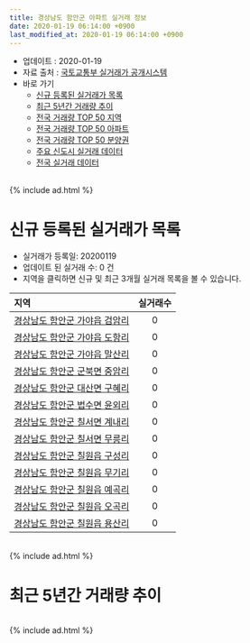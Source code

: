 ```yaml
---
title: 경상남도 함안군 아파트 실거래 정보
date: 2020-01-19 06:14:00 +0900
last_modified_at: 2020-01-19 06:14:00 +0900
---
```


* 업데이트 : 2020-01-19
* 자료 출처 : [국토교통부 실거래가 공개시스템](http://rt.molit.go.kr)
* 바로 가기
    * [신규 등록된 실거래가 목록](#신규-등록된-실거래가-목록)
    * [최근 5년간 거래량 추이](#최근-5년간-거래량-추이)
    * [전국 거래량 TOP 50 지역](https://apt-info.github.io/apt-trade-info/최근-3개월-전국에서-가장-거래가-많이-발생한-지역)
    * [전국 거래량 TOP 50 아파트](https://apt-info.github.io/apt-trade-info/최근-3개월-전국에서-가장-거래가-많이-발생한-아파트)
    * [전국 거래량 TOP 50 분양권](https://apt-info.github.io/apt-trade-info/최근-3개월-전국에서-가장-거래가-많이-발생한-분양권)
    * [주요 신도시 실거래 데이터](https://apt-info.github.io/apt-trade-info/주요-신도시)
    * [전국 실거래 데이터](https://apt-info.github.io/apt-trade-info/전국)

<br>
{% include ad.html %}
<br>

# 신규 등록된 실거래가 목록
* 실거래가 등록일: 20200119
* 업데이트 된 실거래 수: 0 건
* 지역을 클릭하면 신규 및 최근 3개월 실거래 목록을 볼 수 있습니다.


|지역|실거래수|
|:---|:---:|
|[경상남도 함안군 가야읍 검암리](https://apt-info.github.io/apt-trade-info/경상남도-함안군-가야읍-검암리)|0|
|[경상남도 함안군 가야읍 도항리](https://apt-info.github.io/apt-trade-info/경상남도-함안군-가야읍-도항리)|0|
|[경상남도 함안군 가야읍 말산리](https://apt-info.github.io/apt-trade-info/경상남도-함안군-가야읍-말산리)|0|
|[경상남도 함안군 군북면 중암리](https://apt-info.github.io/apt-trade-info/경상남도-함안군-군북면-중암리)|0|
|[경상남도 함안군 대산면 구혜리](https://apt-info.github.io/apt-trade-info/경상남도-함안군-대산면-구혜리)|0|
|[경상남도 함안군 법수면 윤외리](https://apt-info.github.io/apt-trade-info/경상남도-함안군-법수면-윤외리)|0|
|[경상남도 함안군 칠서면 계내리](https://apt-info.github.io/apt-trade-info/경상남도-함안군-칠서면-계내리)|0|
|[경상남도 함안군 칠서면 무릉리](https://apt-info.github.io/apt-trade-info/경상남도-함안군-칠서면-무릉리)|0|
|[경상남도 함안군 칠원읍 구성리](https://apt-info.github.io/apt-trade-info/경상남도-함안군-칠원읍-구성리)|0|
|[경상남도 함안군 칠원읍 무기리](https://apt-info.github.io/apt-trade-info/경상남도-함안군-칠원읍-무기리)|0|
|[경상남도 함안군 칠원읍 예곡리](https://apt-info.github.io/apt-trade-info/경상남도-함안군-칠원읍-예곡리)|0|
|[경상남도 함안군 칠원읍 오곡리](https://apt-info.github.io/apt-trade-info/경상남도-함안군-칠원읍-오곡리)|0|
|[경상남도 함안군 칠원읍 용산리](https://apt-info.github.io/apt-trade-info/경상남도-함안군-칠원읍-용산리)|0|


<br>
{% include ad.html %}
<br>

# 최근 5년간 거래량 추이


<div style="width:100%;">
    <canvas id="deal_progress" height="200"></canvas>
</div>

<script>
new Chart(document.getElementById("deal_progress"), {
    type: 'line',
    data: {
        labels: ['201501','201502','201503','201504','201505','201506','201507','201508','201509','201510','201511','201512','201601','201602','201603','201604','201605','201606','201607','201608','201609','201610','201611','201612','201701','201702','201703','201704','201705','201706','201707','201708','201709','201710','201711','201712','201801','201802','201803','201804','201805','201806','201807','201808','201809','201810','201811','201812','201901','201902','201903','201904','201905','201906','201907','201908','201909','201910','201911','201912','202001'],
        datasets: [{
            label: '매매',
            pointRadius: 1,
            data: [61, 51, 75, 53, 55, 80, 45, 51, 45, 76, 59, 54, 58, 39, 61, 42, 44, 46, 43, 38, 50, 56, 51, 41, 38, 37, 98, 65, 58, 82, 70, 95, 55, 35, 33, 43, 40, 30, 43, 29, 29, 26, 20, 29, 32, 37, 33, 19, 26, 29, 25, 30, 33, 33, 27, 26, 35, 39, 34, 27, 4],
            borderColor: "rgba(255, 201, 14, 1)",
            backgroundColor: "rgba(255, 201, 14, 0.5)",
            fill: false,
            lineTension: 0
        },{
            label: '전월세',
            pointRadius: 1,
            data: [43, 28, 45, 23, 25, 17, 39, 16, 20, 28, 110, 18, 29, 26, 26, 20, 17, 27, 38, 30, 61, 36, 22, 26, 23, 30, 22, 14, 24, 30, 21, 32, 26, 19, 14, 26, 30, 25, 30, 23, 27, 26, 28, 29, 44, 25, 17, 23, 36, 23, 23, 17, 19, 17, 35, 25, 21, 16, 17, 15, 3],
            borderColor: "rgba(0, 141, 185, 1)",
            backgroundColor: "rgba(0, 141, 185, 0.5)",
            fill: false,
            lineTension: 0
        }
        ]
    },
    options: {
        responsive: true,
        title: {
            display: false
        },
        tooltips: {
            mode: 'index',
            intersect: false
        },
        hover: {
            mode: 'nearest',
            intersect: true
        },
        scales: {
            xAxes: [{
                display: true,
                scaleLabel: {
                    display: true,
                    labelString: '년/월'
                }
            }],
            yAxes: [{
                display: true,
                ticks: {
                    suggestedMin: 0,
                },
                scaleLabel: {
                    display: true,
                    labelString: '실거래 수'
                }
            }]
        }
    }
});

</script>


<br>
{% include ad.html %}
<br>

